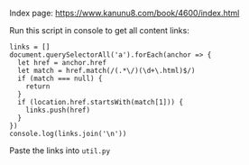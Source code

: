 Index page: https://www.kanunu8.com/book/4600/index.html

Run this script in console to get all content links:

```
links = []
document.querySelectorAll('a').forEach(anchor => {
  let href = anchor.href
  let match = href.match(/(.*\/)(\d+\.html)$/)
  if (match === null) {
    return
  }
  if (location.href.startsWith(match[1])) {
    links.push(href)
  }
})
console.log(links.join('\n'))
```

Paste the links into `util.py`
